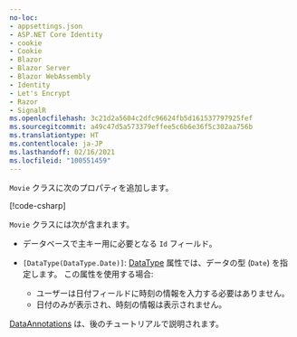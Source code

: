 ```yaml
---
no-loc:
- appsettings.json
- ASP.NET Core Identity
- cookie
- Cookie
- Blazor
- Blazor Server
- Blazor WebAssembly
- Identity
- Let's Encrypt
- Razor
- SignalR
ms.openlocfilehash: 3c21d2a5604c2dfc96624fb5d161537797925fef
ms.sourcegitcommit: a49c47d5a573379effee5c6b6e36f5c302aa756b
ms.translationtype: HT
ms.contentlocale: ja-JP
ms.lasthandoff: 02/16/2021
ms.locfileid: "100551459"
---
```

`Movie` クラスに次のプロパティを追加します。

[!code-csharp[](~/tutorials/first-mvc-app/start-mvc/sample/MvcMovie22/Models/Movie.cs?name=snippet1)]

`Movie` クラスには次が含まれます。

* データベースで主キー用に必要となる `Id` フィールド。
* `[DataType(DataType.Date)]`: [DataType](/dotnet/api/microsoft.aspnetcore.mvc.dataannotations.internal.datatypeattributeadapter) 属性では、データの型 (`Date`) を指定します。 この属性を使用する場合:

  * ユーザーは日付フィールドに時刻の情報を入力する必要はありません。
  * 日付のみが表示され、時刻の情報は表示されません。

[DataAnnotations](/dotnet/api/system.componentmodel.dataannotations) は、後のチュートリアルで説明されます。
